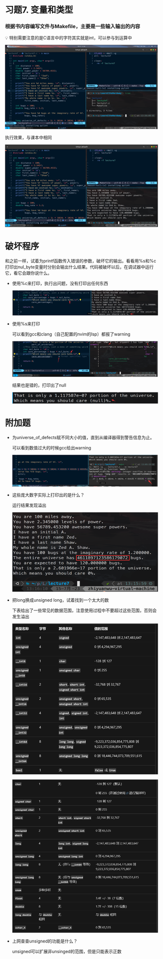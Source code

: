 # 习题7. 变量和类型

### 根据书内容编写文件与Makefile，主要是一些输入输出的内容

<aside>
💡 特别需要注意的是C语言中的字符其实就是int，可以参与到运算中

</aside>

![Untitled](IMAGE/Untitled.png)

执行效果，与课本中相同

![Untitled](IMAGE/Untitled%201.png)

# 破坏程序

和之前一样，试着为printf函数传入错误的参数，破坏它的输出。看看用%s和%c打印出nul_byte变量时分别会输出什么结果。代码被破坏以后，在调试器中运行它，看它会跟你说什么。

- 使用%c来打印，执行出问题，没有打印出任何东西
    
    ![Untitled](IMAGE/Untitled%202.png)
    
- 使用%s来打印
    
    可以看到gcc和clang（自己配置的nvim的lsp）都报了warning
    
    ![Untitled](IMAGE/Untitled%203.png)
    
    结果也是错的，打印出了null
    
    ![Untitled](IMAGE/Untitled%204.png)
    

# 附加题

- 为universe_of_defects赋不同大小的值，直到从编译器得到警告信息为止。
    
    可以看到数值过大的时候gcc给出warning
    
    ![Untitled](IMAGE/Untitled%205.png)
    
- 这些庞大数字实际上打印出的是什么？
    
    运行结果发现溢出
    
    ![Untitled](IMAGE/Untitled%206.png)
    
- 把long换成unsigned long，试着找到一个太大的数
    
    下表给出了一些常见的数据范围，注意使用过程中不要超过这些范围，否则会发生溢出
    
    ![Untitled](IMAGE/Untitled%207.png)
    
    ![Untitled](IMAGE/Untitled%208.png)
    
- 上网查查unsigned的功能是什么？
    
    unsigned可以扩展非unsinged的范围，但是只能表示正数